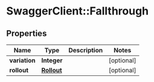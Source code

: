 # SwaggerClient::Fallthrough

## Properties
Name | Type | Description | Notes
------------ | ------------- | ------------- | -------------
**variation** | **Integer** |  | [optional] 
**rollout** | [**Rollout**](Rollout.md) |  | [optional] 


